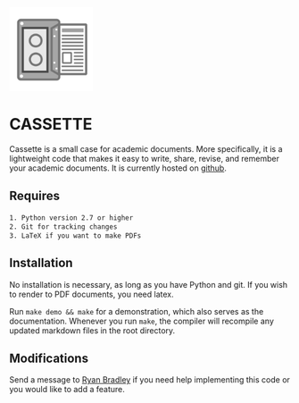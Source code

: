 
<img src="https://github.com/bradleyrp/cassette/raw/master/cas/sources/cassette.png" width="150" height="150"/>

CASSETTE
========

Cassette is a small case for academic documents.
More specifically, it is a lightweight code that makes it easy to 
write, share, revise, and remember your academic documents.
It is currently hosted on [github](https://github.com/bradleyrp/cassettee).

Requires
--------

	1. Python version 2.7 or higher
	2. Git for tracking changes
	3. LaTeX if you want to make PDFs
	
Installation
------------

No installation is necessary, as long as you have Python and git.
If you wish to render to PDF documents, you need latex.

Run ``make demo && make`` for a demonstration, which also serves
as the documentation. Whenever you run ``make``, the compiler will
recompile any updated markdown files in the root directory.

Modifications
-------------

Send a message to [Ryan Bradley](mailto:bradleyrp@gmail.com) if
you need help implementing this code or you would like to 
add a feature.

